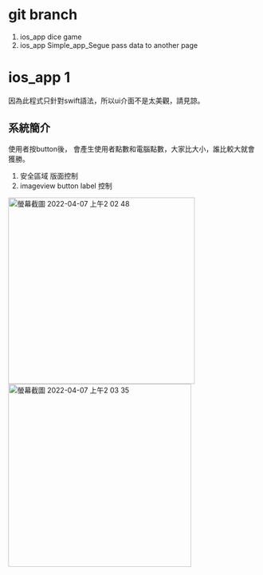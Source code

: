 # git branch
1. ios_app dice game
2. ios_app Simple_app_Segue pass data to another page

# ios_app 1
因為此程式只針對swift語法，所以ui介面不是太美觀，請見諒。


## 系統簡介
使用者按button後， 會產生使用者點數和電腦點數，大家比大小，誰比較大就會獲勝。

1. 安全區域 版面控制
2. imageview button label 控制


<img width="374" alt="螢幕截圖 2022-04-07 上午2 02 48" src="https://user-images.githubusercontent.com/85872659/162039889-2d39965e-ac22-4591-9833-822404bdb78e.png"> <img width="367" alt="螢幕截圖 2022-04-07 上午2 03 35" src="https://user-images.githubusercontent.com/85872659/162039897-7d0cf0cf-7923-48de-b2cb-2b8d9fd8b337.png">
